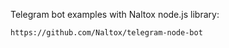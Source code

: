 Telegram bot examples with Naltox node.js library:
```
https://github.com/Naltox/telegram-node-bot
```
